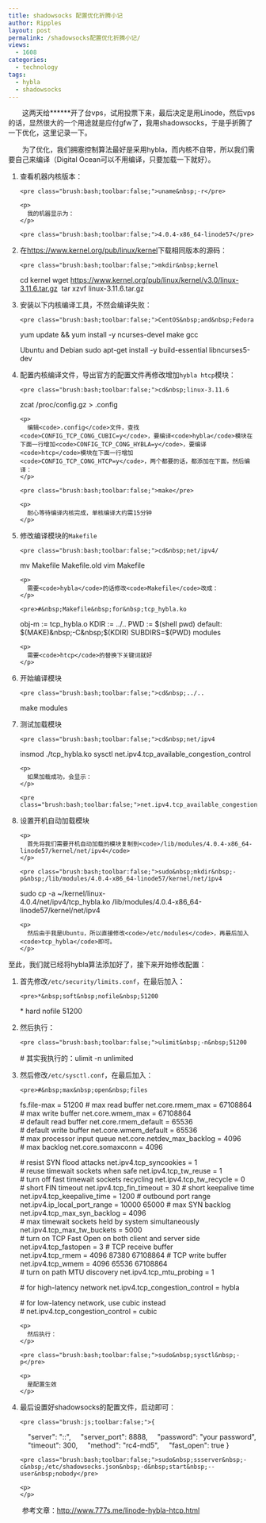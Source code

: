```yaml
---
title: shadowsocks 配置优化折腾小记
author: Ripples
layout: post
permalink: /shadowsocks配置优化折腾小记/
views:
  - 1608
categories:
  - technology
tags:
  - hybla
  - shadowsocks
---
```

<p style="text-indent: 2em;">
  这两天给******开了台vps，试用投票下来，最后决定是用Linode，然后vps的话，显然很大的一个用途就是应付gfw了，我用shadowsocks，于是乎折腾了一下优化，这里记录一下。
</p>

<p style="text-indent: 2em;">
  为了优化，我们拥塞控制算法最好是采用hybla，而内核不自带，所以我们需要自己来编译（Digital Ocean可以不用编译，只要加载一下就好）。
</p>

<!--more-->

<ol class=" list-paddingleft-2">
  <li>
    <p>
      查看机器内核版本：
    </p>

    <pre class="brush:bash;toolbar:false;">uname&nbsp;-r</pre>

    <p>
      我的机器显示为：
    </p>

    <pre class="brush:bash;toolbar:false;">4.0.4-x86_64-linode57</pre>
  </li>

  <li>
    <p>
      在<a href="https://www.kernel.org/pub/linux/kernel">https://www.kernel.org/pub/linux/kernel</a>下载相同版本的源码：
    </p>

    <pre class="brush:bash;toolbar:false;">mkdir&nbsp;kernel
cd&nbsp;kernel
wget&nbsp;https://www.kernel.org/pub/linux/kernel/v3.0/linux-3.11.6.tar.gz&nbsp;
tar&nbsp;xzvf&nbsp;linux-3.11.6.tar.gz</pre>
  </li>

  <li>
    <p>
      安装以下内核编译工具，不然会编译失败：
    </p>

    <pre class="brush:bash;toolbar:false;">CentOS&nbsp;and&nbsp;Fedora
yum&nbsp;update&nbsp;&&&nbsp;yum&nbsp;install&nbsp;-y&nbsp;ncurses-devel&nbsp;make&nbsp;gcc

Ubuntu&nbsp;and&nbsp;Debian
sudo&nbsp;apt-get&nbsp;install&nbsp;-y&nbsp;build-essential&nbsp;libncurses5-dev</pre>
  </li>

  <li>
    <p>
      配置内核编译文件，导出官方的配置文件再修改增加<code>hybla htcp</code>模块：
    </p>

    <pre class="brush:bash;toolbar:false;">cd&nbsp;linux-3.11.6
zcat&nbsp;/proc/config.gz&nbsp;&gt;&nbsp;.config</pre>

    <p>
      编辑<code>.config</code>文件，查找<code>CONFIG_TCP_CONG_CUBIC=y</code>，要编译<code>hybla</code>模块在下面一行增加<code>CONFIG_TCP_CONG_HYBLA=y</code>，要编译<code>htcp</code>模块在下面一行增加<code>CONFIG_TCP_CONG_HTCP=y</code>，两个都要的话，都添加在下面，然后编译：
    </p>

    <pre class="brush:bash;toolbar:false;">make</pre>

    <p>
      耐心等待编译内核完成，单核编译大约需15分钟
    </p>
  </li>

  <li>
    <p>
      修改编译模块的<code>Makefile</code>
    </p>

    <pre class="brush:bash;toolbar:false;">cd&nbsp;net/ipv4/
mv&nbsp;Makefile&nbsp;Makefile.old
vim&nbsp;Makefile</pre>

    <p>
      需要<code>hybla</code>的话修改<code>Makefile</code>改成：
    </p>

    <pre>#&nbsp;Makefile&nbsp;for&nbsp;tcp_hybla.ko
obj-m&nbsp;:=&nbsp;tcp_hybla.o
KDIR&nbsp;:=&nbsp;../..
PWD&nbsp;:=&nbsp;$(shell&nbsp;pwd)
default:
$(MAKE)&nbsp;-C&nbsp;$(KDIR)&nbsp;SUBDIRS=$(PWD)&nbsp;modules</pre>

    <p>
      需要<code>htcp</code>的替换下关键词就好
    </p>
  </li>

  <li>
    <p>
      开始编译模块
    </p>

    <pre class="brush:bash;toolbar:false;">cd&nbsp;../..
make&nbsp;modules</pre>
  </li>

  <li>
    <p>
      测试加载模块
    </p>

    <pre class="brush:bash;toolbar:false;">cd&nbsp;net/ipv4
insmod&nbsp;./tcp_hybla.ko
sysctl&nbsp;net.ipv4.tcp_available_congestion_control</pre>

    <p>
      如果加载成功，会显示：
    </p>

    <pre class="brush:bash;toolbar:false;">net.ipv4.tcp_available_congestion_control&nbsp;=&nbsp;cubic&nbsp;reno&nbsp;hybla</pre>
  </li>

  <li>
    <p>
      设置开机自动加载模块
    </p>

    <p>
      首先将我们需要开机自动加载的模块复制到<code>/lib/modules/4.0.4-x86_64-linode57/kernel/net/ipv4</code>
    </p>

    <pre class="brush:bash;toolbar:false;">sudo&nbsp;mkdir&nbsp;-p&nbsp;/lib/modules/4.0.4-x86_64-linode57/kernel/net/ipv4
sudo&nbsp;cp&nbsp;-a&nbsp;~/kernel/linux-4.0.4/net/ipv4/tcp_hybla.ko&nbsp;/lib/modules/4.0.4-x86_64-linode57/kernel/net/ipv4</pre>

    <p>
      然后由于我是Ubuntu，所以直接修改<code>/etc/modules</code>，再最后加入<code>tcp_hybla</code>即可。
    </p>
  </li>
</ol>

至此，我们就已经将hybla算法添加好了，接下来开始修改配置：

<ol class=" list-paddingleft-2">
  <li>
    <p>
      首先修改<code>/etc/security/limits.conf</code>，在最后加入：
    </p>

    <pre>*&nbsp;soft&nbsp;nofile&nbsp;51200
*&nbsp;hard&nbsp;nofile&nbsp;51200</pre>
  </li>

  <li>
    <p>
      然后执行：
    </p>

    <pre class="brush:bash;toolbar:false;">ulimit&nbsp;-n&nbsp;51200
#&nbsp;其实我执行的：ulimit&nbsp;-n&nbsp;unlimited</pre>
  </li>

  <li>
    <p>
      然后修改<code>/etc/sysctl.conf</code>，在最后加入：
    </p>

    <pre>#&nbsp;max&nbsp;open&nbsp;files
fs.file-max&nbsp;=&nbsp;51200
#&nbsp;max&nbsp;read&nbsp;buffer
net.core.rmem_max&nbsp;=&nbsp;67108864
#&nbsp;max&nbsp;write&nbsp;buffer
net.core.wmem_max&nbsp;=&nbsp;67108864
#&nbsp;default&nbsp;read&nbsp;buffer
net.core.rmem_default&nbsp;=&nbsp;65536
#&nbsp;default&nbsp;write&nbsp;buffer
net.core.wmem_default&nbsp;=&nbsp;65536
#&nbsp;max&nbsp;processor&nbsp;input&nbsp;queue
net.core.netdev_max_backlog&nbsp;=&nbsp;4096
#&nbsp;max&nbsp;backlog
net.core.somaxconn&nbsp;=&nbsp;4096

#&nbsp;resist&nbsp;SYN&nbsp;flood&nbsp;attacks
net.ipv4.tcp_syncookies&nbsp;=&nbsp;1
#&nbsp;reuse&nbsp;timewait&nbsp;sockets&nbsp;when&nbsp;safe
net.ipv4.tcp_tw_reuse&nbsp;=&nbsp;1
#&nbsp;turn&nbsp;off&nbsp;fast&nbsp;timewait&nbsp;sockets&nbsp;recycling
net.ipv4.tcp_tw_recycle&nbsp;=&nbsp;0
#&nbsp;short&nbsp;FIN&nbsp;timeout
net.ipv4.tcp_fin_timeout&nbsp;=&nbsp;30
#&nbsp;short&nbsp;keepalive&nbsp;time
net.ipv4.tcp_keepalive_time&nbsp;=&nbsp;1200
#&nbsp;outbound&nbsp;port&nbsp;range
net.ipv4.ip_local_port_range&nbsp;=&nbsp;10000&nbsp;65000
#&nbsp;max&nbsp;SYN&nbsp;backlog
net.ipv4.tcp_max_syn_backlog&nbsp;=&nbsp;4096
#&nbsp;max&nbsp;timewait&nbsp;sockets&nbsp;held&nbsp;by&nbsp;system&nbsp;simultaneously
net.ipv4.tcp_max_tw_buckets&nbsp;=&nbsp;5000
#&nbsp;turn&nbsp;on&nbsp;TCP&nbsp;Fast&nbsp;Open&nbsp;on&nbsp;both&nbsp;client&nbsp;and&nbsp;server&nbsp;side
net.ipv4.tcp_fastopen&nbsp;=&nbsp;3
#&nbsp;TCP&nbsp;receive&nbsp;buffer
net.ipv4.tcp_rmem&nbsp;=&nbsp;4096&nbsp;87380&nbsp;67108864
#&nbsp;TCP&nbsp;write&nbsp;buffer
net.ipv4.tcp_wmem&nbsp;=&nbsp;4096&nbsp;65536&nbsp;67108864
#&nbsp;turn&nbsp;on&nbsp;path&nbsp;MTU&nbsp;discovery
net.ipv4.tcp_mtu_probing&nbsp;=&nbsp;1

#&nbsp;for&nbsp;high-latency&nbsp;network
net.ipv4.tcp_congestion_control&nbsp;=&nbsp;hybla

#&nbsp;for&nbsp;low-latency&nbsp;network,&nbsp;use&nbsp;cubic&nbsp;instead
#&nbsp;net.ipv4.tcp_congestion_control&nbsp;=&nbsp;cubic</pre>

    <p>
      然后执行：
    </p>

    <pre class="brush:bash;toolbar:false;">sudo&nbsp;sysctl&nbsp;-p</pre>

    <p>
      是配置生效
    </p>
  </li>

  <li>
    <p>
      最后设置好shadowsocks的配置文件，启动即可：
    </p>

    <pre class="brush:js;toolbar:false;">{
&nbsp;&nbsp;&nbsp;&nbsp;"server":&nbsp;"::",
&nbsp;&nbsp;&nbsp;&nbsp;"server_port":&nbsp;8888,
&nbsp;&nbsp;&nbsp;&nbsp;"password":&nbsp;"your&nbsp;password",
&nbsp;&nbsp;&nbsp;&nbsp;"timeout":&nbsp;300,
&nbsp;&nbsp;&nbsp;&nbsp;"method":&nbsp;"rc4-md5",
&nbsp;&nbsp;&nbsp;&nbsp;"fast_open":&nbsp;true
}</pre>

    <pre class="brush:bash;toolbar:false;">sudo&nbsp;ssserver&nbsp;-c&nbsp;/etc/shadowsocks.json&nbsp;-d&nbsp;start&nbsp;--user&nbsp;nobody</pre>

    <p>
    </p>
  </li>
</ol>

<p style="text-indent: 2em;">
  参考文章：<a href="http://www.777s.me/linode-hybla-htcp.html" target="_blank">http://www.777s.me/linode-hybla-htcp.html</a>
</p>
